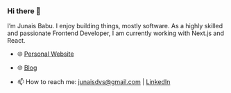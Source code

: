 <h3 align="left">Hi there 👋</h3>
<p align="left">I’m Junais Babu. I enjoy building things, mostly software. As a highly skilled and passionate Frontend Developer, I am currently working with Next.js and React.</p>

- 🌐 <a href="https://junaisbabu.vercel.app" alt="Junais Babu's Website">Personal Website</a>

- 🌐 <a href="https://junaisbabu.hashnode.dev/" alt="Junais Babu's Website">Blog</a>

- 📫 How to reach me: junaisdvs@gmail.com | <a href="https://www.linkedin.com/in/junaisbabu/">LinkedIn</a>
